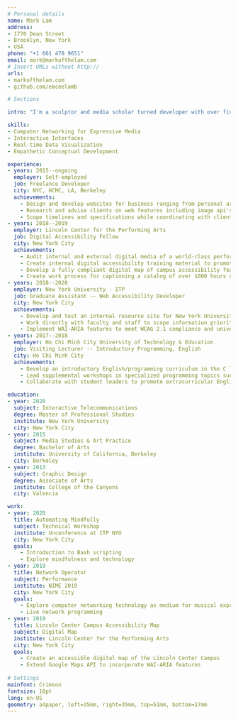 ```yaml
---
# Personal details
name: Mark Lam
address:
- 1770 Dean Street
- Brooklyn, New York
- USA
phone: "+1 661 478 9651"
email: mark@markofthelam.com
# Insert URLs without http://
urls:
- markofthelam.com
- github.com/emceelamb

# Sections

intro: "I'm a sculptor and media scholar turned developer with over five years experience developing websites and digital design for businesses ranging from e-commerce to independent artists. Most recently I have been working towards a Master's degree at New York University where I research interactive media using computer networking technology. Some of my other interests include teaching programming, digital accessibility, and making generative sound objects."

skills:
- Computer Networking for Expressive Media
- Interactive Interfaces
- Real-time Data Visualization
- Empathetic Conceptual Development 

experience:
- years: 2015--ongoing
  employer: Self-employed
  job: Freelance Developer
  city: NYC, HCMC, LA, Berkeley
  achievements: 
    - Design and develop websites for business ranging from personal artist to independent publishing houses
    - Research and advise clients on web features including image api's to online payment procedure
    - Scope timelines and specifications while coordinating with clients to meet objectives
- years: 2018--2019
  employer: Lincoln Center for the Performing Arts
  job: Digital Accessibility Fellow
  city: New York City
  achievements: 
    - Audit internal and external digital media of a world-class performing arts institution and write recommandations to meet WCAG 2.1 compliance
    - Create internal digital accessibility training material to promote access for a diverse customer base
    - Develop a fully compliant digital map of campus accessibility features to allow for increased physical access
    - Create work process for captioning a catalog of over 1000 hours of video content to bring media to digital compliance
- years: 2018--2020
  employer: New York University - ITP
  job: Graduate Assistant -- Web Accessibility Developer
  city: New York City
  achievements: 
    - Develop and test an internal resource site for New York University's ITP program
    - Work directly with faculty and staff to scope information priorities
    - Implement WAI-ARIA features to meet WCAG 2.1 compliance and university wide accessiblity initiative
- years: 2017--2018
  employer: Ho Chi Minh City University of Technology & Education
  job: Visiting Lecturer -- Introductory Programming, English
  city: Ho Chi Minh City
  achievements: 
    - Develop an introductory English/programming curriculum in the C language for non-native English speaking students
    - Lead supplemental workshops in specialized programming topics such as web design and portfolio building 
    - Collaborate with student leaders to promote extracurricular English study

education:
- year: 2020
  subject: Interactive Telecommunications
  degree: Master of Professional Studies
  institute: New York University
  city: New York City
- year: 2015
  subject: Media Studies & Art Practice
  degree: Bachelor of Arts
  institute: University of California, Berkeley
  city: Berkeley
- year: 2013
  subject: Graphic Design
  degree: Associate of Arts
  institute: College of the Canyons
  city: Valencia

work:
- year: 2020
  title: Automating Mindfully
  subject: Technical Workshop
  institute: Unconference at ITP NYU
  city: New York City
  goals:
    - Introduction to Bash scripting
    - Explore mindfulness and technology
- year: 2019
  title: Network Operator
  subject: Performance
  institute: NIME 2019
  city: New York City
  goals:
    - Explore computer networking technology as medium for musical expression
    - Live network programming
- year: 2019
  title: Lincoln Center Campus Accessibility Map
  subject: Digital Map
  institute: Lincoln Center for the Performing Arts
  city: New York City
  goals:
    - Create an accessible digital map of the Lincoln Center Campus
    - Extend Google Maps API to incorporate WAI-ARIA features
  
# Settings
mainfont: Crimson
fontsize: 10pt
lang: en-US
geometry: a4paper, left=35mm, right=35mm, top=51mm, bottom=17mm
---
```

